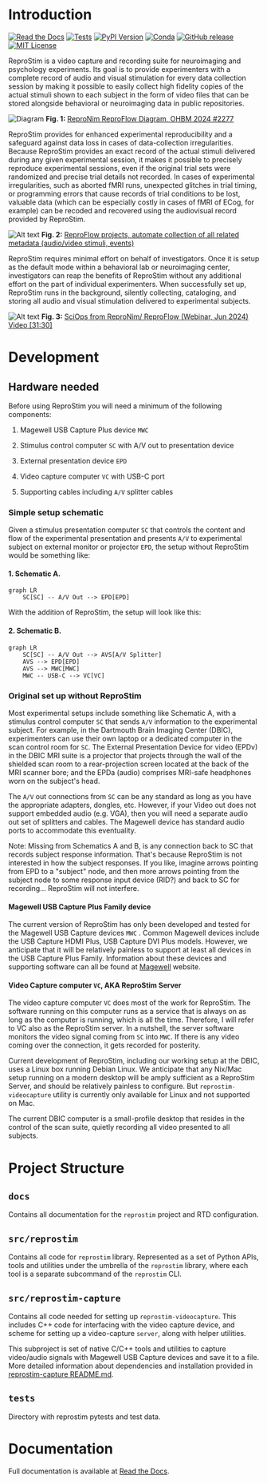 # Introduction

[![Read the Docs](https://app.readthedocs.org/projects/reprostim/badge/?version=latest)](https://reprostim.readthedocs.io/en/latest/)
[![Tests](https://github.com/ReproNim/reprostim/actions/workflows/pytest.yml/badge.svg?event=push)](https://github.com/ReproNim/reprostim/actions/workflows/pytest.yml)
[![PyPI Version](https://img.shields.io/pypi/v/reprostim.svg)](https://pypi.org/project/reprostim/)
[![Conda](https://img.shields.io/conda/vn/conda-forge/reprostim.svg)](https://anaconda.org/conda-forge/reprostim)
[![GitHub release](https://img.shields.io/github/release/ReproNim/reprostim.svg)](https://GitHub.com/ReproNim/reprostim/releases/)
[![MIT License](https://img.shields.io/badge/License-MIT-blue.svg)](https://raw.githubusercontent.com/ReproNim/reprostim/master/LICENSES/MIT.txt)

ReproStim is a video capture and recording suite for neuroimaging and
psychology experiments.  Its goal is to provide experimenters with a
complete record of audio and visual stimulation for every data collection
session by making it possible to easily collect high fidelity copies of the
actual stimuli shown to each subject in the form of video files that can be
stored alongside  behavioral or neuroimaging data in public repositories.

![Diagram](/_static/images/reproflow.svg)
**Fig. 1:** [ReproNim ReproFlow Diagram, OHBM 2024 #2277](https://github.com/ReproNim/artwork/blob/master/posters/ReproFlow-OHBM2024-poster.svg)

ReproStim provides for enhanced experimental reproducibility and a safeguard
against data loss in cases of data-collection irregularities.  Because
ReproStim provides an exact record of the actual stimuli delivered during
any given experimental session, it makes it possible to precisely reproduce
experimental sessions, even if the original trial sets were randomized and
precise trial details not recorded. In cases of experimental irregularities,
such as aborted fMRI runs, unexpected glitches in trial timing, or
programming errors that cause records of trial conditions to be lost,
valuable data (which can be especially costly in cases of fMRI of ECog, for
example) can be recoded and recovered using the audiovisual record provided
by ReproStim.

![Alt text](/_static/images/reproflow-projects.png)
**Fig. 2:** [ReproFlow projects, automate collection of all related metadata (audio/video stimuli, events)](https://datasets.datalad.org/repronim/artwork/talks/webinar-2024-reproflow/#/10)

ReproStim requires minimal effort on behalf of investigators.  Once it is
setup as the default mode within a behavioral lab or neuroimaging center,
investigators can reap the benefits of ReproStim without any additional
effort on the part of individual experimenters.  When successfully set up,
ReproStim runs in the background, silently collecting, cataloging, and
storing all audio and visual stimulation delivered to experimental subjects.

![Alt text](/_static/images/reproflow-sciops-video.png)
**Fig. 3:** [SciOps from ReproNim/ ReproFlow (Webinar, Jun 2024) Video [31:30]](https://youtu.be/SZ96Q6pwJzQ?t=1890s)


# Development

## Hardware needed

Before using ReproStim you will need a minimum of the following
components:

1. Magewell USB Capture Plus device `MWC`

2. Stimulus control computer `SC` with A/V out to presentation device

3. External presentation device `EPD`

4. Video capture computer `VC` with USB-C port

5. Supporting cables including `A/V` splitter cables

### Simple setup schematic

Given a stimulus presentation computer `SC` that controls the content and
flow of the experimental presentation and presents `A/V` to experimental
subject on external monitor or projector `EPD`, the setup without ReproStim
would be something like:

#### 1. Schematic A.

```{mermaid}
graph LR
    SC[SC] -- A/V Out --> EPD[EPD]
```

With the addition of ReproStim, the setup will look like this:

#### 2. Schematic B.

```{mermaid}
graph LR
    SC[SC] -- A/V Out --> AVS[A/V Splitter]
    AVS --> EPD[EPD]
    AVS --> MWC[MWC]
    MWC -- USB-C --> VC[VC]
```

### Original set up without ReproStim

Most experimental setups include something like Schematic A, with a stimulus
control computer `SC` that sends `A/V` information to the experimental
subject. For example, in the Dartmouth Brain Imaging Center (DBIC),
experimenters can use their own laptop or a dedicated computer in the scan
control room for `SC`. The External Presentation Device for video (EPDv) in
the DBIC MRI suite is a projector that projects through the wall of the
shielded scan room to a rear-projection screen located at the back of the
MRI scanner bore; and the EPDa (audio) comprises MRI-safe headphones worn on
the subject's head.

The `A/V` out connections from `SC` can be any standard as long as you have the
appropriate adapters, dongles, etc. However, if your Video out does not
support embedded audio (e.g. VGA), then you will need a separate audio out
set of splitters and cables. The Magewell device has standard audio ports to
accommodate this eventuality.

Note: Missing from Schematics A and B, is any connection back to SC that
records subject response information. That's because ReproStim is not
interested in how the subject responses. If you like, imagine arrows pointing
from EPD to a "subject" node, and then more arrows pointing from the subject
node to some response input device (RID?) and back to SC for recording...
ReproStim will not interfere.

#### Magewell USB Capture Plus Family device

The current version of ReproStim has only been developed and tested for the
Magewell USB Capture devices `MWC` . Common Magewell devices include the
USB Capture HDMI Plus, USB Capture DVI Plus models. However, we anticipate
that it will be relatively painless to support at least all devices in the USB
Capture Plus Family. Information about these devices and supporting software
can all be found at [Magewell](https://www.magewell.com/capture/usb-capture)
website.

#### Video Capture computer `VC`, AKA ReproStim Server

The video capture computer `VC` does most of the work for ReproStim. The
software running on this computer runs as a service that is always on as
long as the computer is running, which is all the time. Therefore, I will
refer to VC also as the ReproStim server. In a nutshell, the server software
monitors the video signal coming from `SC` into `MWC`. If there is any video
coming over the connection, it gets recorded for posterity.

Current development of ReproStim, including our working setup at the DBIC,
uses a Linux box running Debian Linux. We anticipate that any Nix/Mac setup
running on a modern desktop will be amply sufficient as a ReproStim Server,
and should be relatively painless to configure. But `reprostim-videocapture`
utility is currently only available for Linux and not supported on Mac.

The current DBIC computer is a small-profile desktop that resides in the
control of the scan suite, quietly recording all video presented to all
subjects.


# Project Structure

## `docs`

Contains all documentation for the `reprostim` project and RTD configuration.

## `src/reprostim`

Contains all code for `reprostim` library. Represented as a set of Python
APIs, tools and utilities under the umbrella of the `reprostim` library,
where each tool is a separate subcommand of the `reprostim` CLI.

## `src/reprostim-capture`

Contains all code needed for setting up `reprostim-videocapture`. This
includes C++ code for interfacing with the video capture device, and
scheme for setting up a video-capture `server`, along with helper
utilities.

This subproject is set of native C/C++ tools and utilities to capture
video/audio signals with Magewell USB Capture devices and save it to a file.
More detailed information about dependencies and installation provided in
[reprostim-capture README.md](./src/reprostim-capture/README.md).

## `tests`

Directory with reprostim pytests and test data.

# Documentation
Full documentation is available at [Read the Docs](https://reprostim.readthedocs.io/en/latest/).
